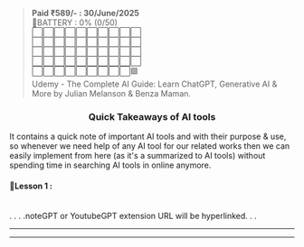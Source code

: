 > **Paid ₹589/- : 30/June/2025**  
> 🔋BATTERY : 0% (0/50)  
> ⬜⬜⬜⬜⬜⬜⬜⬜⬜⬜  
> ⬜⬜⬜⬜⬜⬜⬜⬜⬜⬜  
> ⬜⬜⬜⬜⬜⬜⬜⬜⬜⬜  
> ⬜⬜⬜⬜⬜⬜⬜⬜⬜⬜  
> ⬜⬜⬜⬜⬜⬜⬜⬜⬜🟩  
> Udemy - The Complete AI Guide: Learn ChatGPT, Generative AI & More by Julian Melanson & Benza Maman.  

<h3 align="center">Quick Takeaways of AI tools</h3>

It contains a quick note of important AI tools and with their purpose & use, so whenever we need help of any AI tool for our related works then we can easily implement from here (as it's a summarized to AI tools) without spending time in searching AI tools in online anymore.

#### 🔰Lesson 1 :





<br>
. . . .noteGPT or YoutubeGPT extension
URL will be hyperlinked. . .  

---
---



